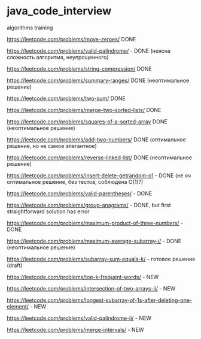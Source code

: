 # java_code_interview
algorithms training


https://leetcode.com/problems/move-zeroes/ DONE

https://leetcode.com/problems/valid-palindrome/ - DONE (неясна сложность алгоритма, неупрощенного)

https://leetcode.com/problems/string-compression/ DONE

https://leetcode.com/problems/summary-ranges/ DONE (неоптимальное решение)

https://leetcode.com/problems/two-sum/ DONE


https://leetcode.com/problems/merge-two-sorted-lists/ DONE

https://leetcode.com/problems/squares-of-a-sorted-array DONE (неоптимальное решение)

https://leetcode.com/problems/add-two-numbers/ DONE (оптимальное решение, но не самое элегантное)

https://leetcode.com/problems/reverse-linked-list/ DONE (неоптимальное решение)

https://leetcode.com/problems/insert-delete-getrandom-o1 - DONE (не оч оптимальное решение, без тестов, соблюдена О(1)?)

https://leetcode.com/problems/valid-parentheses/  - DONE

https://leetcode.com/problems/group-anagrams/ - DONE, but first straightforward solution has error

https://leetcode.com/problems/maximum-product-of-three-numbers/ - DONE

https://leetcode.com/problems/maximum-average-subarray-i/ - DONE (неоптимальное решение)

https://leetcode.com/problems/subarray-sum-equals-k/ - готовое решение (draft)

https://leetcode.com/problems/top-k-frequent-words/ - NEW

https://leetcode.com/problems/intersection-of-two-arrays-ii/ - NEW

https://leetcode.com/problems/longest-subarray-of-1s-after-deleting-one-element/ - NEW

https://leetcode.com/problems/valid-palindrome-ii/ - NEW

https://leetcode.com/problems/merge-intervals/ - NEW